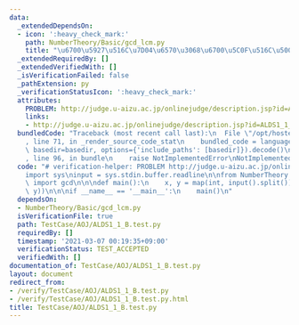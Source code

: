 ```yaml
---
data:
  _extendedDependsOn:
  - icon: ':heavy_check_mark:'
    path: NumberTheory/Basic/gcd_lcm.py
    title: "\u6700\u5927\u516C\u7D04\u6570\u3068\u6700\u5C0F\u516C\u500D\u6570"
  _extendedRequiredBy: []
  _extendedVerifiedWith: []
  _isVerificationFailed: false
  _pathExtension: py
  _verificationStatusIcon: ':heavy_check_mark:'
  attributes:
    PROBLEM: http://judge.u-aizu.ac.jp/onlinejudge/description.jsp?id=ALDS1_1_B
    links:
    - http://judge.u-aizu.ac.jp/onlinejudge/description.jsp?id=ALDS1_1_B
  bundledCode: "Traceback (most recent call last):\n  File \"/opt/hostedtoolcache/Python/3.9.7/x64/lib/python3.9/site-packages/onlinejudge_verify/documentation/build.py\"\
    , line 71, in _render_source_code_stat\n    bundled_code = language.bundle(stat.path,\
    \ basedir=basedir, options={'include_paths': [basedir]}).decode()\n  File \"/opt/hostedtoolcache/Python/3.9.7/x64/lib/python3.9/site-packages/onlinejudge_verify/languages/python.py\"\
    , line 96, in bundle\n    raise NotImplementedError\nNotImplementedError\n"
  code: "# verification-helper: PROBLEM http://judge.u-aizu.ac.jp/onlinejudge/description.jsp?id=ALDS1_1_B\n\
    import sys\ninput = sys.stdin.buffer.readline\n\nfrom NumberTheory.Basic.gcd_lcm\
    \ import gcd\n\n\ndef main():\n    x, y = map(int, input().split())\n    print(gcd(x,\
    \ y))\n\n\nif __name__ == '__main__':\n    main()\n"
  dependsOn:
  - NumberTheory/Basic/gcd_lcm.py
  isVerificationFile: true
  path: TestCase/AOJ/ALDS1_1_B.test.py
  requiredBy: []
  timestamp: '2021-03-07 00:19:35+09:00'
  verificationStatus: TEST_ACCEPTED
  verifiedWith: []
documentation_of: TestCase/AOJ/ALDS1_1_B.test.py
layout: document
redirect_from:
- /verify/TestCase/AOJ/ALDS1_1_B.test.py
- /verify/TestCase/AOJ/ALDS1_1_B.test.py.html
title: TestCase/AOJ/ALDS1_1_B.test.py
---
```

